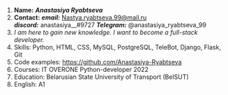 1. **Name:** ***Anastasiya Ryabtseva*** 
2. **Contact:**
***email:*** Nastya.ryabtseva.99@mail.ru
***discord:*** anastasiya__#9727
***Telegram:*** @anastasiya_ryabtseva_99
3. *I am here to gain new knowledge. I want to become a full-stack developer.*
4. Skills: Python, HTML, CSS, MySQL, PostgreSQL, TeleBot, Django, Flask, Git 
5. Code examples: https://github.com/Anastasiya-Ryabtseva
6. Courses: IT OVERONE Python-developer 2022
7. Education: Belarusian State University of Transport (BelSUT)
8.  English: A1
